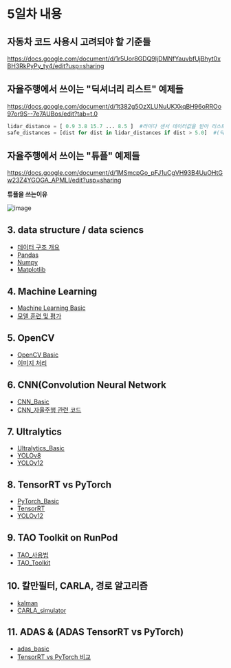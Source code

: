 # 5일차 내용 
## 자동차 코드 사용시 고려되야 할 기준들
https://docs.google.com/document/d/1r5Uor8GDQ9IjDMNfYauvbfUjBhyt0xBH3RkPyPy_ty4/edit?usp=sharing

## 자율주행에서 쓰이는 "딕셔너리 리스트" 예제들
https://docs.google.com/document/d/1t382g5OzXLUNuUKXkqBH96oRROo97or9S--7e7AUBos/edit?tab=t.0

```python
lidar_distance = [ 0.9 3.8 15.7 ... 8.5 ]  #라이다 센서 데이터값을 받아 리스트로 정리해두었다. 
safe_distances = [dist for dist in lidar_distances if dist > 5.0]  #(딕셔너리 + for문)으로, 특정 거리 이하이면 장애물과 가까운 것으로 판단하는 코드들이 중요하다
```

## 자율주행에서 쓰이는 "튜플" 예제들
https://docs.google.com/document/d/1MSmcpGo_pFJ1uCgVH93B4UuOHtGw23Z4YGOGA_APMLI/edit?usp=sharing

**튜플을 쓰는이유**

![image](https://github.com/user-attachments/assets/d39c7ade-f921-472d-9575-867a755c4113)

## 3.  data structure / data sciencs

- [데이터 구조 개요](data_structures.md)
- [Pandas](./pandas.md)
- [Numpy](./numpy.md)
- [Matplotlib](./Matplotlib.md)
## 4. Machine Learning

- [Machine Learning Basic](ml_basic.md)
- [모델 훈련 및 평가](./ml_test.md)

## 5. OpenCV

- [OpenCV Basic](OpenCV_basic.md)
- [이미지 처리](./image_test.md)

  
## 6. CNN(Convolution Neural Network
- [CNN_Basic](CNN_basic.md)
- [CNN_자율주행 관련 코드](cnn_test.md)

## 7. Ultralytics
- [Ultralytics_Basic](Ultralytics_basic.md)
- [YOLOv8](YOLOv8_test.md)
- [YOLOv12](YOLOv12_test.md)
  
## 8. TensorRT vs PyTorch 
- [PyTorch_Basic](PyTorch_basic.md)
- [TensorRT](TensorRT_test.md)
- [YOLOv12](YOLOv12_test.md)

## 9. TAO Toolkit on RunPod
- [TAO_사용법](TAO_install.md)
- [TAO_Toolkit](TAO_Toolkit.md)

## 10. 칼만필터, CARLA, 경로 알고리즘
- [kalman](./kalman.md)
- [CARLA_simulator](CARLA.md)

## 11. ADAS & (ADAS TensorRT vs PyTorch)
- [adas_basic](adas_basic.md)
- [TensorRT vs PyTorch 비교](TensorRTvsPyTorch.md)
